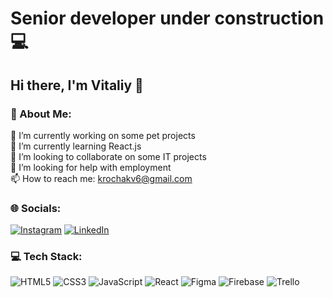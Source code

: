 # Senior developer under construction 💻

## Hi there, I'm Vitaliy 👋

### 💫 About Me:
🔭 I’m currently working on some pet projects<br>🌱 I’m currently learning React.js<br>👯 I’m looking to collaborate on some IT projects<br>🤔 I’m looking for help with employment<br>📫 How to reach me: krochakv6@gmail.com


### 🌐 Socials:
[![Instagram](https://img.shields.io/badge/Instagram-%23E4405F.svg?logo=Instagram&logoColor=white)](https://instagram.com/vitaliy_krochak) [![LinkedIn](https://img.shields.io/badge/LinkedIn-%230077B5.svg?logo=linkedin&logoColor=white)](https://linkedin.com/in/vitaliy-krochak) 

### 💻 Tech Stack:
![HTML5](https://img.shields.io/badge/html5-%23E34F26.svg?style=for-the-badge&logo=html5&logoColor=white) ![CSS3](https://img.shields.io/badge/css3-%231572B6.svg?style=for-the-badge&logo=css3&logoColor=white) ![JavaScript](https://img.shields.io/badge/javascript-%23323330.svg?style=for-the-badge&logo=javascript&logoColor=%23F7DF1E) ![React](https://img.shields.io/badge/react-%2320232a.svg?style=for-the-badge&logo=react&logoColor=%2361DAFB) 	![Figma](https://img.shields.io/badge/figma-%23F24E1E.svg?style=for-the-badge&logo=figma&logoColor=white) ![Firebase](https://img.shields.io/badge/firebase-%23039BE5.svg?style=for-the-badge&logo=firebase) ![Trello](https://img.shields.io/badge/Trello-%23026AA7.svg?style=for-the-badge&logo=Trello&logoColor=white) 
